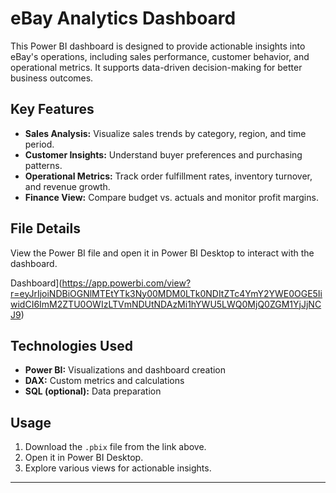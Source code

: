 # eBay Analytics Dashboard  

This Power BI dashboard is designed to provide actionable insights into eBay's operations, including sales performance, customer behavior, and operational metrics. It supports data-driven decision-making for better business outcomes.

##  Key Features  
- **Sales Analysis:** Visualize sales trends by category, region, and time period.  
- **Customer Insights:** Understand buyer preferences and purchasing patterns.  
- **Operational Metrics:** Track order fulfillment rates, inventory turnover, and revenue growth.  
- **Finance View:** Compare budget vs. actuals and monitor profit margins.  

##  File Details  
View the Power BI file and open it in Power BI Desktop to interact with the dashboard.  

 Dashboard](https://app.powerbi.com/view?r=eyJrIjoiNDBiOGNlMTEtYTk3Ny00MDM0LTk0NDItZTc4YmY2YWE0OGE5IiwidCI6ImM2ZTU0OWIzLTVmNDUtNDAzMi1hYWU5LWQ0MjQ0ZGM1YjJjNCJ9)

##  Technologies Used  
- **Power BI:** Visualizations and dashboard creation  
- **DAX:** Custom metrics and calculations  
- **SQL (optional):** Data preparation  

##  Usage  
1. Download the `.pbix` file from the link above.  
2. Open it in Power BI Desktop.  
3. Explore various views for actionable insights.  


---
